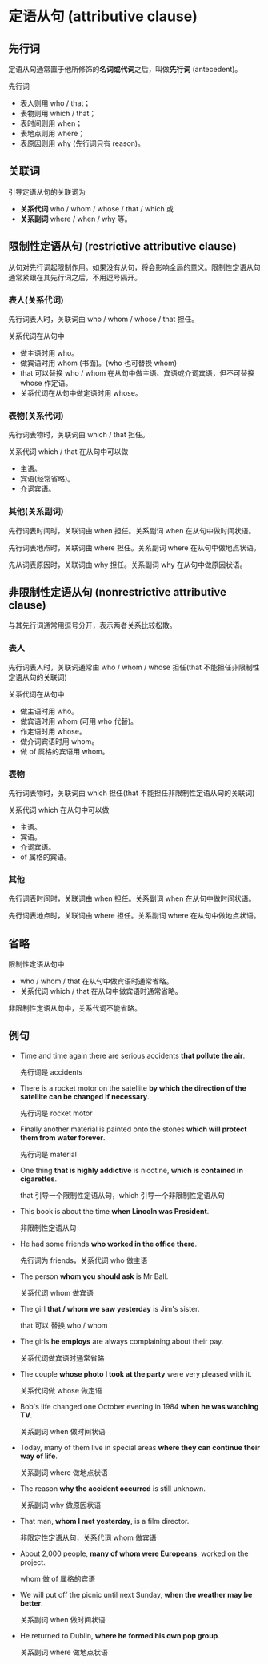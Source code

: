 # 定语从句 (attributive clause)

## 先行词

定语从句通常置于他所修饰的**名词或代词**之后，叫做**先行词** (antecedent)。

先行词

- 表人则用 who / that；
- 表物则用 which / that；
- 表时间则用 when；
- 表地点则用 where；
- 表原因则用 why (先行词只有 reason)。

## 关联词

引导定语从句的关联词为

- **关系代词** who / whom / whose / that / which 或
- **关系副词** where / when / why 等。

## 限制性定语从句 (restrictive attributive clause)

从句对先行词起限制作用。如果没有从句，将会影响全局的意义。限制性定语从句通常紧跟在其先行词之后，不用逗号隔开。

### 表人(关系代词)

先行词表人时，关联词由 who / whom / whose / that 担任。

关系代词在从句中

- 做主语时用 who。
- 做宾语时用 whom (书面)。(who 也可替换 whom)
- that 可以替换 who / whom 在从句中做主语、宾语或介词宾语，但不可替换 whose 作定语。
- 关系代词在从句中做定语时用 whose。

### 表物(关系代词)

先行词表物时，关联词由 which / that 担任。

关系代词 which / that 在从句中可以做

- 主语。
- 宾语(经常省略)。
- 介词宾语。

### 其他(关系副词)

先行词表时间时，关联词由 when 担任。关系副词 when 在从句中做时间状语。

先行词表地点时，关联词由 where 担任。关系副词 where 在从句中做地点状语。

先从词表原因时，关联词由 why 担任。关系副词 why 在从句中做原因状语。

## 非限制性定语从句 (nonrestrictive attributive clause)

与其先行词通常用逗号分开，表示两者关系比较松散。

### 表人

先行词表人时，关联词通常由 who / whom / whose 担任(that 不能担任非限制性定语从句的关联词)

关系代词在从句中

- 做主语时用 who。
- 做宾语时用 whom (可用 who 代替)。
- 作定语时用 whose。
- 做介词宾语时用 whom。
- 做 of 属格的宾语用 whom。

### 表物

先行词表物时，关联词由 which 担任(that 不能担任非限制性定语从句的关联词)

关系代词 which 在从句中可以做

- 主语。
- 宾语。
- 介词宾语。
- of 属格的宾语。

### 其他

先行词表时间时，关联词由 when 担任。关系副词 when 在从句中做时间状语。

先行词表地点时，关联词由 where 担任。关系副词 where 在从句中做地点状语。

## 省略

限制性定语从句中

- who / whom / that 在从句中做宾语时通常省略。
- 关系代词 which / that 在从句中做宾语时通常省略。

非限制性定语从句中，关系代词不能省略。

## 例句

- Time and time again there are serious accidents **that pollute the air**.

  先行词是 accidents

- There is a rocket motor on the satellite **by which the direction of the satellite can be changed if necessary**.

  先行词是 rocket motor

- Finally another material is painted onto the stones **which will protect them from water forever**.

  先行词是 material

- One thing **that is highly addictive** is nicotine, **which is contained in cigarettes**.

  that 引导一个限制性定语从句，which 引导一个非限制性定语从句

- This book is about the time **when Lincoln was President**.

  非限制性定语从句

- He had some friends **who worked in the office there**.

  先行词为 friends，关系代词 who 做主语

- The person **whom you should ask** is Mr Ball.

  关系代词 whom 做宾语

- The girl **that / whom we saw yesterday** is Jim's sister.

  that 可以 替换 who / whom

- The girls **he employs** are always complaining about their pay.

  关系代词做宾语时通常省略

- The couple **whose photo I took at the party** were very pleased with it.

  关系代词做 whose 做定语

- Bob's life changed one October evening in 1984 **when he was watching TV**.

  关系副词 when 做时间状语

- Today, many of them live in special areas **where they can continue their way of life**.

  关系副词 where 做地点状语

- The reason **why the accident occurred** is still unknown.

  关系副词 why 做原因状语

- That man, **whom I met yesterday**, is a film director.

  非限定性定语从句，关系代词 whom 做宾语

- About 2,000 people, **many of whom were Europeans**, worked on the project.

  whom 做 of 属格的宾语

- We will put off the picnic until next Sunday, **when the weather may be better**.

  关系副词 when 做时间状语

- He returned to Dublin, **where he formed his own pop group**.

  关系副词 where 做地点状语

